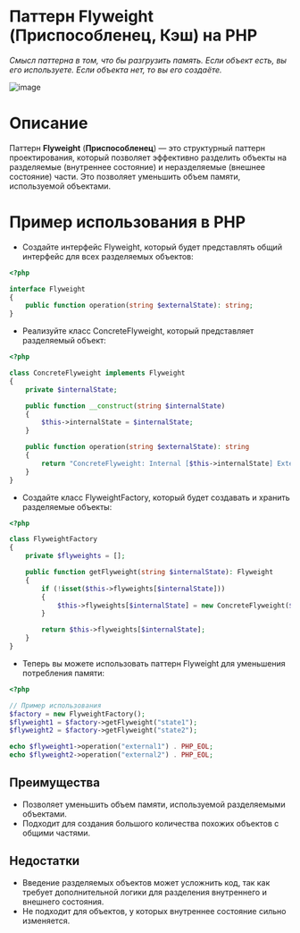 # Паттерн Flyweight (Приспособленец, Кэш) на PHP

_Cмысл паттерна в том, что бы разгрузить память. Если объект есть, вы его используете. Если объекта нет, то вы его создаёте._

![image](https://refactoring.guru/images/patterns/content/flyweight/flyweight.png)


# Описание

Паттерн **Flyweight** (**Приспособленец**) — это структурный паттерн проектирования, который позволяет эффективно разделить объекты на разделяемые (внутреннее состояние) и неразделяемые (внешнее состояние) части. Это позволяет уменьшить объем памяти, используемой объектами.

# Пример использования в PHP

* Создайте интерфейс Flyweight, который будет представлять общий интерфейс для всех разделяемых объектов:
```php
<?php

interface Flyweight
{
    public function operation(string $externalState): string;
}
```

* Реализуйте класс ConcreteFlyweight, который представляет разделяемый объект:
```php
<?php

class ConcreteFlyweight implements Flyweight
{
    private $internalState;

    public function __construct(string $internalState)
    {
        $this->internalState = $internalState;
    }

    public function operation(string $externalState): string
    {
        return "ConcreteFlyweight: Internal [$this->internalState] External [$externalState]";
    }
}
```

* Создайте класс FlyweightFactory, который будет создавать и хранить разделяемые объекты:
```php
<?php

class FlyweightFactory
{
    private $flyweights = [];

    public function getFlyweight(string $internalState): Flyweight
    {
        if (!isset($this->flyweights[$internalState]))
        {
            $this->flyweights[$internalState] = new ConcreteFlyweight($internalState);
        }

        return $this->flyweights[$internalState];
    }
}
```

* Теперь вы можете использовать паттерн Flyweight для уменьшения потребления памяти:
```php
<?php

// Пример использования
$factory = new FlyweightFactory();
$flyweight1 = $factory->getFlyweight("state1");
$flyweight2 = $factory->getFlyweight("state2");

echo $flyweight1->operation("external1") . PHP_EOL;
echo $flyweight2->operation("external2") . PHP_EOL;
```

## Преимущества

* Позволяет уменьшить объем памяти, используемой разделяемыми объектами.
* Подходит для создания большого количества похожих объектов с общими частями.

## Недостатки

* Введение разделяемых объектов может усложнить код, так как требует дополнительной логики для разделения внутреннего и внешнего состояния.
* Не подходит для объектов, у которых внутреннее состояние сильно изменяется.